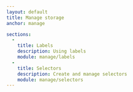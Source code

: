 ```yaml
---
layout: default
title: Manage storage
anchor: manage

sections:
  -
    title: Labels
    description: Using labels
    module: manage/labels
  -
    title: Selectors
    description: Create and manage selectors
    module: manage/selectors
---
```

